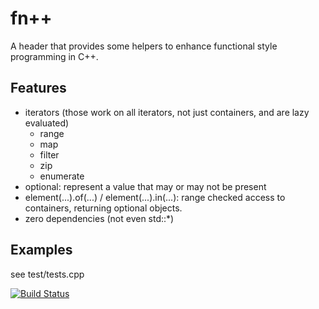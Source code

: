 fn++
====

A header that provides some helpers to enhance functional style programming in C++.

Features
--------
* iterators (those work on all iterators, not just containers, and are lazy evaluated)
    - range
    - map
    - filter
    - zip
    - enumerate
* optional<T>: represent a value that may or may not be present
* element(...).of(...) / element(...).in(...): range checked access to
  containers, returning optional<T> objects.
* zero dependencies (not even std::*)

Examples
--------
see test/tests.cpp

[![Build Status](https://travis-ci.org/initcrash/fnpp.svg?branch=master)](https://travis-ci.org/initcrash/fnpp)
